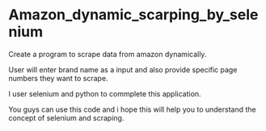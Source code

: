 # Amazon_dynamic_scarping_by_selenium
Create a program to scrape data from amazon dynamically.

User will enter brand name as a input and also provide specific page numbers they want to scrape.

I user selenium and python to commplete this application.

You guys can use this code and i hope this will help you to understand the concept of selenium and scraping.

